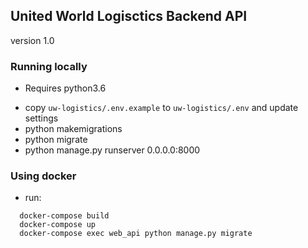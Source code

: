 ## United World Logisctics Backend API
version 1.0

### Running  locally
- Requires python3.6

* copy `uw-logistics/.env.example` to `uw-logistics/.env` and update settings
* python makemigrations
* python migrate
* python manage.py runserver 0.0.0.0:8000


### Using docker
* run:
```console
  docker-compose build
  docker-compose up
  docker-compose exec web_api python manage.py migrate
```